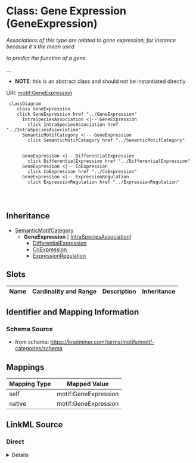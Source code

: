 

# Class: Gene Expression (GeneExpression) 


_Associations of this type are related to gene expression, for instance because it's the mean used_

_to predict the function of a gene._

__




* __NOTE__: this is an abstract class and should not be instantiated directly


URI: [motif:GeneExpression](https://knetminer.com/terms/motifs/motif-categories/GeneExpression)






```mermaid
 classDiagram
    class GeneExpression
    click GeneExpression href "../GeneExpression"
      IntraSpeciesAssociation <|-- GeneExpression
        click IntraSpeciesAssociation href "../IntraSpeciesAssociation"
      SemanticMotifCategory <|-- GeneExpression
        click SemanticMotifCategory href "../SemanticMotifCategory"
      

      GeneExpression <|-- DifferentialExpression
        click DifferentialExpression href "../DifferentialExpression"
      GeneExpression <|-- CoExpression
        click CoExpression href "../CoExpression"
      GeneExpression <|-- ExpressionRegulation
        click ExpressionRegulation href "../ExpressionRegulation"
      
      
      
```





## Inheritance
* [SemanticMotifCategory](SemanticMotifCategory.md)
    * **GeneExpression** [ [IntraSpeciesAssociation](IntraSpeciesAssociation.md)]
        * [DifferentialExpression](DifferentialExpression.md)
        * [CoExpression](CoExpression.md)
        * [ExpressionRegulation](ExpressionRegulation.md)



## Slots

| Name | Cardinality and Range | Description | Inheritance |
| ---  | --- | --- | --- |









## Identifier and Mapping Information







### Schema Source


* from schema: https://knetminer.com/terms/motifs/motif-categories/schema




## Mappings

| Mapping Type | Mapped Value |
| ---  | ---  |
| self | motif:GeneExpression |
| native | motif:GeneExpression |







## LinkML Source

<!-- TODO: investigate https://stackoverflow.com/questions/37606292/how-to-create-tabbed-code-blocks-in-mkdocs-or-sphinx -->

### Direct

<details>
```yaml
name: GeneExpression
description: 'Associations of this type are related to gene expression, for instance
  because it''s the mean used

  to predict the function of a gene.

  '
title: Gene Expression
from_schema: https://knetminer.com/terms/motifs/motif-categories/schema
is_a: SemanticMotifCategory
abstract: true
mixins:
- IntraSpeciesAssociation

```
</details>

### Induced

<details>
```yaml
name: GeneExpression
description: 'Associations of this type are related to gene expression, for instance
  because it''s the mean used

  to predict the function of a gene.

  '
title: Gene Expression
from_schema: https://knetminer.com/terms/motifs/motif-categories/schema
is_a: SemanticMotifCategory
abstract: true
mixins:
- IntraSpeciesAssociation

```
</details>